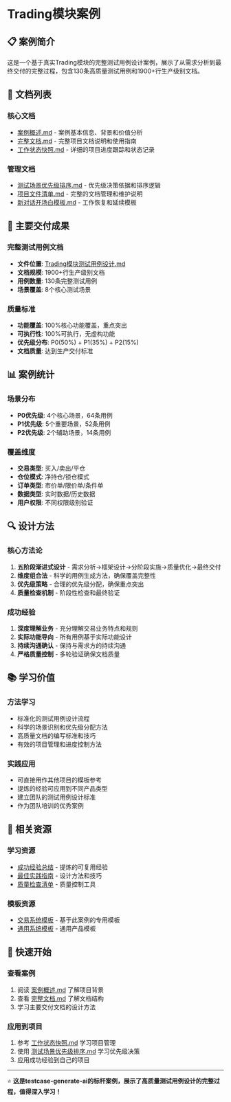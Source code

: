 # Trading模块案例

## 📋 案例简介

这是一个基于真实Trading模块的完整测试用例设计案例，展示了从需求分析到最终交付的完整过程，包含130条高质量测试用例和1900+行生产级别文档。

## 📁 文档列表

### 核心文档
- [案例概述.md](案例概述.md) - 案例基本信息、背景和价值分析
- [完整文档.md](完整文档.md) - 完整项目文档说明和使用指南
- [工作状态快照.md](工作状态快照.md) - 详细的项目进度跟踪和状态记录

### 管理文档
- [测试场景优先级排序.md](测试场景优先级排序.md) - 优先级决策依据和排序逻辑
- [项目文件清单.md](项目文件清单.md) - 完整的文档管理和维护说明
- [新对话开场白模板.md](新对话开场白模板.md) - 工作恢复和延续模板

## 🎯 主要交付成果

### 完整测试用例文档
- **文件位置**: [Trading模块测试用例设计.md](../../../5-使用示例/Trading模块案例/Trading模块测试用例设计.md)
- **文档规模**: 1900+行生产级别文档
- **用例数量**: 130条完整测试用例
- **场景覆盖**: 8个核心测试场景

### 质量标准
- **功能覆盖**: 100%核心功能覆盖，重点突出
- **可执行性**: 100%可执行，无虚构功能
- **优先级分布**: P0(50%) + P1(35%) + P2(15%)
- **文档质量**: 达到生产交付标准

## 📊 案例统计

### 场景分布
- **P0优先级**: 4个核心场景，64条用例
- **P1优先级**: 5个重要场景，52条用例  
- **P2优先级**: 2个辅助场景，14条用例

### 覆盖维度
- **交易类型**: 买入/卖出/平仓
- **仓位模式**: 净持仓/锁仓模式
- **订单类型**: 市价单/限价单/条件单
- **数据类型**: 实时数据/历史数据
- **用户权限**: 不同权限级别验证

## 🔍 设计方法

### 核心方法论
1. **五阶段渐进式设计** - 需求分析→框架设计→分阶段实施→质量优化→最终交付
2. **维度组合法** - 科学的用例生成方法，确保覆盖完整性
3. **优先级策略** - 合理的优先级分配，确保重点突出
4. **质量检查机制** - 阶段性检查和最终验证

### 成功经验
1. **深度理解业务** - 充分理解交易业务特点和规则
2. **实际功能导向** - 所有用例基于实际功能设计
3. **持续沟通确认** - 保持与需求方的持续沟通
4. **严格质量控制** - 多轮验证确保文档质量

## 📚 学习价值

### 方法学习
- 标准化的测试用例设计流程
- 科学的场景识别和优先级分配方法
- 高质量文档的编写标准和技巧
- 有效的项目管理和进度控制方法

### 实践应用
- 可直接用作其他项目的模板参考
- 提炼的经验可应用到不同产品类型
- 建立团队的测试用例设计标准
- 作为团队培训的优秀案例

## 🔗 相关资源

### 学习资源
- [成功经验总结](../../../2-标准工作指南/成功经验总结.md) - 提炼的可复用经验
- [最佳实践指南](../../../6-工具支持/最佳实践.md) - 设计方法和技巧
- [质量检查清单](../../../6-工具支持/质量检查清单.md) - 质量控制工具

### 模板资源
- [交易系统模板](../../../3-产品类型模板/交易系统模板.md) - 基于此案例的专用模板
- [通用系统模板](../../../3-产品类型模板/通用系统模板.md) - 通用产品模板

## 📝 快速开始

### 查看案例
1. 阅读 [案例概述.md](案例概述.md) 了解项目背景
2. 查看 [完整文档.md](完整文档.md) 了解文档结构
3. 学习主要交付文档的设计方法

### 应用到项目
1. 参考 [工作状态快照.md](工作状态快照.md) 学习项目管理
2. 使用 [测试场景优先级排序.md](测试场景优先级排序.md) 学习优先级决策
3. 应用成功经验到自己的项目

---

⭐ **这是testcase-generate-ai的标杆案例，展示了高质量测试用例设计的完整过程，值得深入学习！**

